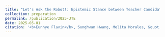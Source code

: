 ```yaml
---
title: "Let's Ask the Robot!: Epistemic Stance between Teacher Candidates towards AI in Mathematics Lesson Planning"
collection: preparation
permalink: /publication/2025-JTE
date: 2025-05-01
citation: '<b>Eunhye Flavin</b>, Sunghwan Hwang, Melita Morales, &quot;Let's Ask the Robot!: Epistemic Stance between Teacher Candidates towards AI in Mathematics Lesson Planning,&quot; submitted October. 2024.'
---
```

